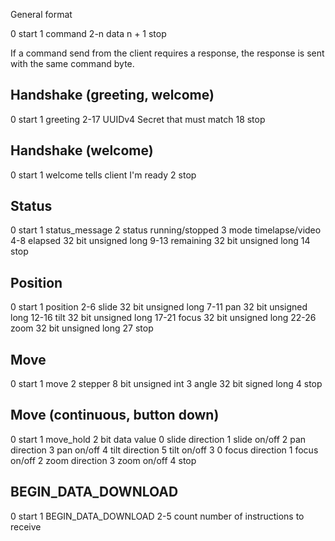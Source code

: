 General format

0		start
1		command
2-n 	data
n + 1	stop

If a command send from the client requires a response, the response is
sent with the same command byte.



Handshake (greeting, welcome)
-----------------------------------------------------------
0		  start
1		  greeting
2-17	UUIDv4					Secret that must match
18		stop


Handshake (welcome)
-----------------------------------------------------------
0		start
1		welcome					  tells client I'm ready
2		stop


Status
-----------------------------------------------------------
0		  start
1		  status_message
2		  status 					running/stopped
3		  mode 					  timelapse/video
4-8		elapsed					32 bit unsigned long
9-13	remaining				32 bit unsigned long
14		stop


Position
-----------------------------------------------------------
0		  start
1		  position
2-6		slide					32 bit unsigned long
7-11	pan						32 bit unsigned long
12-16	tilt 					32 bit unsigned long
17-21	focus 				32 bit unsigned long
22-26	zoom					32 bit unsigned long
27		stop


Move
-----------------------------------------------------------
0   start
1   move
2   stepper         8 bit unsigned int
3   angle           32 bit signed long
4   stop


Move (continuous, button down)
-----------------------------------------------------------
0   start
1   move_hold
2   bit   data value
    0     slide direction
    1     slide on/off
    2     pan direction
    3     pan on/off
    4     tilt direction
    5     tilt on/off
3   0     focus direction
    1     focus on/off
    2     zoom direction
    3     zoom on/off
4    stop


BEGIN_DATA_DOWNLOAD
-----------------------------------------------------------
0   start
1   BEGIN_DATA_DOWNLOAD
2-5 count                      number of instructions to receive
